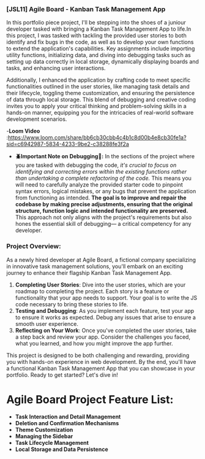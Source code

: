 ### [JSL11] Agile Board - Kanban Task Management App

In this portfolio piece project, I'll be stepping into the shoes of a juniour developer tasked with bringing a Kanban Task Management App to life.In this project, I was tasked with tackling the provided user stories to both identify and fix bugs in the code, as well as to develop your own functions to extend the application's capabilities. Key assignments include importing utility functions, initializing data, and diving into debugging tasks such as setting up data correctly in local storage, dynamically displaying boards and tasks, and enhancing user interactions.

Additionally, I enhanced the application by crafting code to meet specific functionalities outlined in the user stories, like managing task details and their lifecycle, toggling theme customization, and ensuring the persistence of data through local storage. This blend of debugging and creative coding invites you to apply your critical thinking and problem-solving skills in a hands-on manner, equipping you for the intricacies of real-world software development scenarios.

-**Loom Video** :https://www.loom.com/share/bb6cb30cbb4c4b1c8d00b4e8cb30fe1a?sid=c6942987-5834-4233-9be2-c38288fe3f2a


- **🪲Important Note on Debugging🚨:** In the sections of the project where you are tasked with debugging the code, *it's crucial to focus on identifying and correcting errors within the existing functions rather than undertaking a complete refactoring of the code.* This means you will need to carefully analyze the provided starter code to pinpoint syntax errors, logical mistakes, or any bugs that prevent the application from functioning as intended. **The goal is to improve and repair the codebase by making precise adjustments, ensuring that the original structure, function logic and intended functionality are preserved.** This approach not only aligns with the project's requirements but also hones the essential skill of debugging— a critical competency for any developer.

### Project Overview:

As a newly hired developer at Agile Board, a fictional company specializing in innovative task management solutions, you'll embark on an exciting journey to enhance their flagship Kanban Task Management App.

1. **Completing User Stories**: Dive into the user stories, which are your roadmap to completing the project. Each story is a feature or functionality that your app needs to support. Your goal is to write the JS code necessary to bring these stories to life.
2. **Testing and Debugging**: As you implement each feature, test your app to ensure it works as expected. Debug any issues that arise to ensure a smooth user experience.
3. **Reflecting on Your Work**: Once you've completed the user stories, take a step back and review your app. Consider the challenges you faced, what you learned, and how you might improve the app further.

This project is designed to be both challenging and rewarding, providing you with hands-on experience in web development. By the end, you'll have a functional Kanban Task Management App that you can showcase in your portfolio. Ready to get started? Let's dive in!

# Agile Board Project Feature List:

- **Task Interaction and Detail Management**
- **Deletion and Confirmation Mechanisms** 
- **Theme Customization**
- **Managing the Sidebar**
- **Task Lifecycle Management**
- **Local Storage and Data Persistence**

